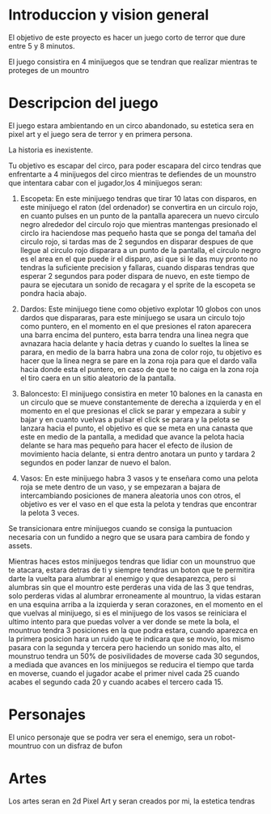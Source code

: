 # Introduccion y vision general

El objetivo de este proyecto es hacer un juego corto de terror que dure entre 5 y 8 minutos.

El juego consistira en 4 minijuegos que se tendran que realizar mientras te proteges de un mountro

# Descripcion del juego

El juego estara ambientando en un circo abandonado, su estetica sera en pixel art y el juego sera de terror y en primera persona.

La historia es inexistente.

Tu objetivo es escapar del circo, para poder escapara del circo tendras que enfrentarte a 4 minijuegos del circo mientras te defiendes de un mounstro que intentara cabar con el jugador,los 4 minijuegos seran:

1. Escopeta: En este minijuego tendras que tirar 10 latas con disparos, en este minijuego el raton (del ordenador) se convertira en un circulo rojo, en cuanto pulses en un punto de la pantalla aparecera un nuevo circulo negro
alrededor del circulo rojo que mientras mantengas presionado el circlo ira haciendose mas pequeño hasta que se ponga del tamaña del circulo rojo, si tardas mas de 2 segundos en disparar despues de que llegue al circulo rojo
disparara a un punto de la pantalla, el circulo negro es el area en el que puede ir el disparo, asi que si le das muy pronto no tendras la suficiente precision y fallaras, cuando disparas tendras que esperar 2 segundos
para poder dispara de nuevo, en este tiempo de paura se ejecutara un sonido de recagara y el sprite de la escopeta se pondra hacia abajo.

2. Dardos: Este minijuego tiene como objetivo explotar 10 globos con unos dardos que dispararas, para este minijuego se usara un circulo tojo como puntero, en el momento en el que presiones el raton aparecera una barra
encima del puntero, esta barra tendra una linea negra que avnazara hacia delante y hacia detras y cuando lo sueltes la linea se parara, en medio de la barra habra una zona de color rojo, tu objetivo es hacer que la linea
negra se pare en la zona roja para que el dardo valla hacia donde esta el puntero, en caso de que te no caiga en la zona roja el tiro caera en un sitio aleatorio de la pantalla.

3. Baloncesto: El minijuego consistira en meter 10 balones en la canasta en un circulo que se mueve constantemente de derecha a izquierda y en el momento en el que presionas el click se parar y empezara a subir y bajar y en cuanto vuelvas a pulsar el click
se parara y la pelota se lanzara hacia el punto, el objetivo es que se meta en una canasta que este en medio de la pantalla, a medidad que avance la pelota hacia delante se hara mas pequeño para hacer el 
efecto de ilusion de movimiento hacia delante, si entra dentro anotara un punto y tardara 2 segundos en poder lanzar de nuevo el balon.

4. Vasos: En este minijuego habra 3 vasos y te enseñara como una pelota roja se mete dentro de un vaso, y se empezaran a bajara de intercambiando posiciones de manera aleatoria unos con otros, el objetivo es ver 
el vaso en el que esta la pelota y tendras que encontrar la pelota 3 veces.

Se transicionara entre minijuegos cuando se consiga la puntuacion necesaria con un fundido a negro que se usara para cambira de fondo y assets.

Mientras haces estos minijuegos tendras que lidiar con un mounstruo que te atacara, estara detras de ti y siempre tendras un boton que te permitira darte la vuelta para alumbrar al enemigo y que desaparezca,
pero si alumbras sin que el mountro este perderas una vida de las 3 que tendras, solo perderas vidas al alumbrar erroneamente al mountruo, la vidas estaran en una esquina arriba a la izquierda y seran corazones,
en el momento en el que vuelvas al minijuego, si es el minijuego de los vasos se reiniciara el ultimo intento para que puedas volver a ver donde se mete la bola, el mountruo tendra 3 posiciones en la que
podra estara, cuando aparezca en la primera posicion hara un ruido que te indicara que se movio, los mismo pasara con la segunda y tercera pero haciendo un sonido mas alto, el mounstruo tendra un 50% de posivilidades
de moverse cada 30 segundos, a mediada que avances en los minijuegos se reducira el tiempo que tarda en moverse, cuando el jugador acabe el primer nivel cada 25 cuando acabes el segundo cada 20 y cuando acabes el tercero 
cada 15.

# Personajes

El unico personaje que se podra ver sera el enemigo, sera un robot-mountruo con un disfraz de bufon

# Artes

Los artes seran en 2d Pixel Art y seran creados por mi, la estetica tendras